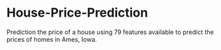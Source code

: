 # House-Price-Prediction
Prediction the price of a house using 79 features available to predict the prices of homes in Ames, Iowa.
